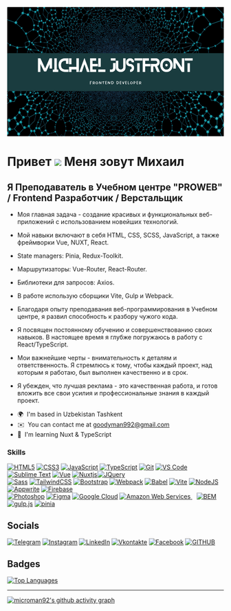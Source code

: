 <img src="/header.png" alt="header" height="300" width="100%">

Привет ![](https://user-images.githubusercontent.com/18350557/176309783-0785949b-9127-417c-8b55-ab5a4333674e.gif) Меня зовут Михаил
==============================================================================================================================

Я Преподаватель в Учебном центре "PROWEB" / Frontend Разработчик / Верстальщик
------------------------------------------------------

* Моя главная задача - создание красивых и функциональных веб-приложений с использованием новейших технологий. 
- Мой навыки включают в себя HTML, CSS, SCSS, JavaScript, а также фреймворки Vue, NUXT, React.
- State managers: Pinia, Redux-Toolkit.
- Маршрутизаторы: Vue-Router, React-Router.
- Библиотеки для запросов: Axios.
  
- В работе использую сборщики Vite, Gulp и Webpack.
- Благодаря опыту преподавания веб-программирования в Учебном центре, я развил способность к разбору чужого кода. 
- Я посвящен постоянному обучению и совершенствованию своих навыков. В настоящее время я глубже погружаюсь в работу с React/TypeScript.
- Мои важнейшие черты - внимательность к деталям и ответственность. Я стремлюсь к тому, чтобы каждый проект, над которым я работаю, был выполнен качественно и в срок.
- Я убежден, что лучшая реклама - это качественная работа, и готов вложить все свои усилия и профессиональные знания в каждый проект.

* 🌍  I'm based in Uzbekistan Tashkent
* ✉️  You can contact me at [goodyman992@gmail.com](mailto:goodyman992@gmail.com)
* 🧠  I'm learning Nuxt & TypeScript



### Skills


<p align="left">
<a href="https://developer.mozilla.org/en-US/docs/Glossary/HTML5" target="_blank" rel="noreferrer"><img src="https://raw.githubusercontent.com/danielcranney/readme-generator/main/public/icons/skills/html5-colored.svg" width="36" height="36" alt="HTML5" /></a>
<a href="https://www.w3schools.com/css/" target="_blank" rel="noreferrer"><img src="https://profilinator.rishav.dev/skills-assets/css3-original-wordmark.svg" width="36" height="36" alt="CSS3" /></a>
<a href="https://developer.mozilla.org/en-US/docs/Web/JavaScript" target="_blank" rel="noreferrer"><img src="https://raw.githubusercontent.com/danielcranney/readme-generator/main/public/icons/skills/javascript-colored.svg" width="36" height="36" alt="JavaScript" /></a>
<a href="https://www.typescriptlang.org/" target="_blank" rel="noreferrer"><img src="https://raw.githubusercontent.com/danielcranney/readme-generator/main/public/icons/skills/typescript-colored.svg" width="36" height="36" alt="TypeScript" /></a>
<a href="https://git-scm.com/" target="_blank" rel="noreferrer"><img src="https://raw.githubusercontent.com/danielcranney/readme-generator/main/public/icons/skills/git-colored.svg" width="36" height="36" alt="Git" /></a>
<a href="https://code.visualstudio.com/" target="_blank" rel="noreferrer"><img src="https://raw.githubusercontent.com/danielcranney/readme-generator/main/public/icons/skills/visualstudiocode.svg" width="36" height="36" alt="VS Code" /></a>
<a href="https://www.sublimetext.com/index2" target="_blank" rel="noreferrer"><img src="https://raw.githubusercontent.com/danielcranney/readme-generator/main/public/icons/skills/sublimetext.svg" width="36" height="36" alt="Sublime Text" /></a>
<a href="https://vuejs.org/" target="_blank" rel="noreferrer"><img src="https://raw.githubusercontent.com/danielcranney/readme-generator/main/public/icons/skills/vuejs-colored.svg" width="36" height="36" alt="Vue" /></a>
<a href="https://nuxtjs.org/" target="_blank" rel="noreferrer"><img src="https://raw.githubusercontent.com/danielcranney/readme-generator/main/public/icons/skills/nuxtjs-colored.svg" width="36" height="36" alt="Nuxtjs" /></a><a href="https://jquery.com/" target="_blank" rel="noreferrer"><img src="https://raw.githubusercontent.com/danielcranney/readme-generator/main/public/icons/skills/jquery-colored.svg" width="36" height="36" alt="JQuery" /></a>
<br />
<a href="https://sass-lang.com/" target="_blank" rel="noreferrer">
<img src="https://raw.githubusercontent.com/danielcranney/readme-generator/main/public/icons/skills/sass-colored.svg" width="36" height="36" alt="Sass" /></a>
<a href="https://tailwindcss.com/" target="_blank" rel="noreferrer">
<img src="https://raw.githubusercontent.com/danielcranney/readme-generator/main/public/icons/skills/tailwindcss-colored.svg" width="36" height="36" alt="TailwindCSS" /></a>
<a href="https://getbootstrap.com/" target="_blank" rel="noreferrer">
<img src="https://raw.githubusercontent.com/danielcranney/readme-generator/main/public/icons/skills/bootstrap-colored.svg" width="36" height="36" alt="Bootstrap" /></a>
<a href="https://webpack.js.org/" target="_blank" rel="noreferrer">
<img src="https://raw.githubusercontent.com/danielcranney/readme-generator/main/public/icons/skills/webpack-colored.svg" width="36" height="36" alt="Webpack" /></a>
<a href="https://babeljs.io/" target="_blank" rel="noreferrer">
<img src="https://raw.githubusercontent.com/danielcranney/readme-generator/main/public/icons/skills/babel-colored.svg" width="36" height="36" alt="Babel" /></a>
<a href="https://vitejs.dev/" target="_blank" rel="noreferrer">
<img src="https://raw.githubusercontent.com/danielcranney/readme-generator/main/public/icons/skills/vite-colored.svg" width="36" height="36" alt="Vite" /></a>
<a href="https://nodejs.org/en/" target="_blank" rel="noreferrer">
<img src="https://raw.githubusercontent.com/danielcranney/readme-generator/main/public/icons/skills/nodejs-colored.svg" width="36" height="36" alt="NodeJS" /></a><a href="https://appwrite.io/" target="_blank" rel="noreferrer">
<img src="https://raw.githubusercontent.com/danielcranney/readme-generator/main/public/icons/skills/appwrite-colored.svg" width="36" height="36" alt="Appwrite" /></a>
<a href="https://firebase.google.com/" target="_blank" rel="noreferrer">
<img src="https://raw.githubusercontent.com/danielcranney/readme-generator/main/public/icons/skills/firebase-colored.svg" width="36" height="36" alt="Firebase" /></a>
<br />

<a href="https://www.adobe.com/uk/products/photoshop.html" target="_blank" rel="noreferrer">
<img src="https://raw.githubusercontent.com/danielcranney/readme-generator/main/public/icons/skills/photoshop-colored.svg" width="36" height="36" alt="Photoshop" /></a>
<a href="https://www.figma.com/" target="_blank" rel="noreferrer">
<img src="https://raw.githubusercontent.com/danielcranney/readme-generator/main/public/icons/skills/figma-colored.svg" width="36" height="36" alt="Figma" /></a>
<a href="https://cloud.google.com/" target="_blank" rel="noreferrer">
<img src="https://raw.githubusercontent.com/danielcranney/readme-generator/main/public/icons/skills/googlecloud-colored.svg" width="36" height="36" alt="Google Cloud" /></a>
<a href="https://aws.amazon.com" target="_blank" rel="noreferrer">
<img src="https://raw.githubusercontent.com/danielcranney/readme-generator/main/public/icons/skills/aws-colored.svg" width="36" height="36" alt="Amazon Web Services" />
</a>
<a href="http://getbem.com/" target="_blank">
<img src="https://profilinator.rishav.dev/skills-assets/bem.svg" alt="BEM" style="margin-left:10px" height="50" width="50" /></a>
 <a href="https://gulpjs.com/" target="_blank">
 <img src="https://profilinator.rishav.dev/skills-assets/gulp-plain.svg" alt="gulp.js" height="50" /></a> 
 <a href="https://gulpjs.com/" target="_blank">
 <img src="https://skillicons.dev/icons?i=pinia" alt="pinia" height="50" /></a>



<h2>Socials</h2>

[![Telegram](https://img.shields.io/badge/-Telegram-090909?style=for-the-badge&logo=telegram&logoColor=27A0D9)](https://t.me/JustFront)  [![Instagram](https://img.shields.io/badge/-Instagram-090909?style=for-the-badge&logo=instagram&logoColor=#FE0175)](http://www.instagram.com/m1cro_man)  [![LinkedIn](https://img.shields.io/badge/-LinkedIn-090909?style=for-the-badge&logo=linkedin&logoColor=007BB6)](https://www.linkedin.com/in/%D0%BC%D0%B8%D1%85%D0%B0%D0%B8%D0%BB-%D0%BC-46701b303/)  [![Vkontakte](https://img.shields.io/badge/-Vkontakte-090909?style=for-the-badge&logo=Vk&logoColor=4F7DB3)](https://vk.com/id57819048)  [![Facebook](https://img.shields.io/badge/-Facebook-090909?style=for-the-badge&logo=Facebook&logoColor=1195F5)](https://www.facebook.com/profile.php?id=100001674361357)  [![GITHUB](https://img.shields.io/badge/-GITHUB-090909?style=for-the-badge&logo=GITHUB&logoColor=#000000)](https://www.github.com/microman92)

<h2 align="left">Badges</h2>
<a href="https://github.com/microman92" align="left" style="margin-right: 20px"><img  src="https://github-readme-stats.vercel.app/api/top-langs/?username=microman92&langs_count=10&title_color=0891b2&text_color=ffffff&icon_color=0891b2&bg_color=1c1917&hide_border=true&locale=en&custom_title=Top%20%Languages" alt="Top Languages" width="400" /></a>

------------------------------------------------------

[![microman92's github activity graph](https://github-readme-activity-graph.vercel.app/graph?username=microman92&theme=github-compact)](https://github.com/microman92)



